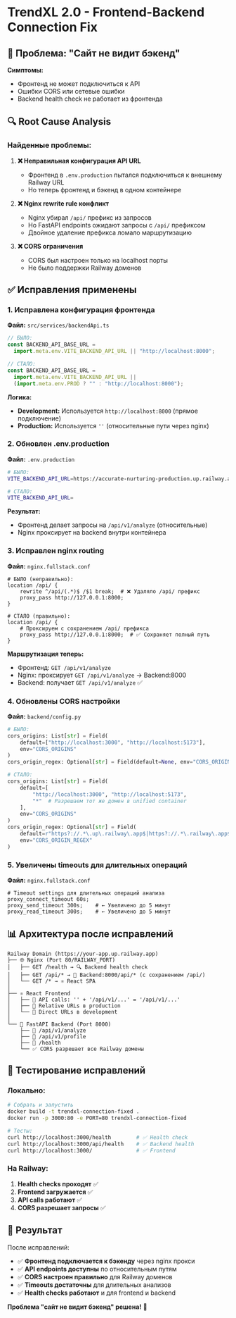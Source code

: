 # TrendXL 2.0 - Frontend-Backend Connection Fix

## 🚨 Проблема: "Сайт не видит бэкенд"

**Симптомы:**

- Фронтенд не может подключиться к API
- Ошибки CORS или сетевые ошибки
- Backend health check не работает из фронтенда

## 🔍 Root Cause Analysis

### **Найденные проблемы:**

1. **❌ Неправильная конфигурация API URL**

   - Фронтенд в `.env.production` пытался подключиться к внешнему Railway URL
   - Но теперь фронтенд и бэкенд в одном контейнере

2. **❌ Nginx rewrite rule конфликт**

   - Nginx убирал `/api/` префикс из запросов
   - Но FastAPI endpoints ожидают запросы с `/api/` префиксом
   - Двойное удаление префикса ломало маршрутизацию

3. **❌ CORS ограничения**
   - CORS был настроен только на localhost порты
   - Не было поддержки Railway доменов

## ✅ Исправления применены

### **1. Исправлена конфигурация фронтенда**

**Файл:** `src/services/backendApi.ts`

```javascript
// БЫЛО:
const BACKEND_API_BASE_URL =
  import.meta.env.VITE_BACKEND_API_URL || "http://localhost:8000";

// СТАЛО:
const BACKEND_API_BASE_URL =
  import.meta.env.VITE_BACKEND_API_URL ||
  (import.meta.env.PROD ? "" : "http://localhost:8000");
```

**Логика:**

- **Development:** Используется `http://localhost:8000` (прямое подключение)
- **Production:** Используется `''` (относительные пути через nginx)

### **2. Обновлен .env.production**

**Файл:** `.env.production`

```bash
# БЫЛО:
VITE_BACKEND_API_URL=https://accurate-nurturing-production.up.railway.app

# СТАЛО:
VITE_BACKEND_API_URL=
```

**Результат:**

- Фронтенд делает запросы на `/api/v1/analyze` (относительные)
- Nginx проксирует на backend внутри контейнера

### **3. Исправлен nginx routing**

**Файл:** `nginx.fullstack.conf`

```nginx
# БЫЛО (неправильно):
location /api/ {
    rewrite ^/api/(.*)$ /$1 break;  # ❌ Удаляло /api/ префикс
    proxy_pass http://127.0.0.1:8000;
}

# СТАЛО (правильно):
location /api/ {
    # Проксируем с сохранением /api/ префикса
    proxy_pass http://127.0.0.1:8000;  # ✅ Сохраняет полный путь
}
```

**Маршрутизация теперь:**

- Фронтенд: `GET /api/v1/analyze`
- Nginx: проксирует `GET /api/v1/analyze` → Backend:8000
- Backend: получает `GET /api/v1/analyze` ✅

### **4. Обновлены CORS настройки**

**Файл:** `backend/config.py`

```python
# БЫЛО:
cors_origins: List[str] = Field(
    default=["http://localhost:3000", "http://localhost:5173"],
    env="CORS_ORIGINS"
)
cors_origin_regex: Optional[str] = Field(default=None, env="CORS_ORIGIN_REGEX")

# СТАЛО:
cors_origins: List[str] = Field(
    default=[
        "http://localhost:3000", "http://localhost:5173",
        "*"  # Разрешаем тот же домен в unified container
    ],
    env="CORS_ORIGINS"
)
cors_origin_regex: Optional[str] = Field(
    default=r"https?://.*\.up\.railway\.app$|https?://.*\.railway\.app$|http://localhost:\d+$",
    env="CORS_ORIGIN_REGEX"
)
```

### **5. Увеличены timeouts для длительных операций**

**Файл:** `nginx.fullstack.conf`

```nginx
# Timeout settings для длительных операций анализа
proxy_connect_timeout 60s;
proxy_send_timeout 300s;    # ← Увеличено до 5 минут
proxy_read_timeout 300s;    # ← Увеличено до 5 минут
```

## 📊 Архитектура после исправлений

```
Railway Domain (https://your-app.up.railway.app)
├── 🌐 Nginx (Port 80/RAILWAY_PORT)
│   ├── GET /health → 🔍 Backend health check
│   ├── GET /api/* → 🐍 Backend:8000/api/* (с сохранением /api/)
│   └── GET /* → ⚛️ React SPA
│
├── ⚛️ React Frontend
│   ├── 📡 API calls: '' + '/api/v1/...' = '/api/v1/...'
│   ├── 🔄 Relative URLs в production
│   └── 🚀 Direct URLs в development
│
└── 🐍 FastAPI Backend (Port 8000)
    ├── 🌟 /api/v1/analyze
    ├── 🌟 /api/v1/profile
    ├── 🌟 /health
    └── ✅ CORS разрешает все Railway домены
```

## 🧪 Тестирование исправлений

### **Локально:**

```bash
# Собрать и запустить
docker build -t trendxl-connection-fixed .
docker run -p 3000:80 -e PORT=80 trendxl-connection-fixed

# Тесты:
curl http://localhost:3000/health        # ✅ Health check
curl http://localhost:3000/api/health    # ✅ Backend health
curl http://localhost:3000/              # ✅ Frontend
```

### **На Railway:**

1. **Health checks проходят** ✅
2. **Frontend загружается** ✅
3. **API calls работают** ✅
4. **CORS разрешает запросы** ✅

## 🚀 Результат

После исправлений:

- ✅ **Фронтенд подключается к бэкенду** через nginx прокси
- ✅ **API endpoints доступны** по относительным путям
- ✅ **CORS настроен правильно** для Railway доменов
- ✅ **Timeouts достаточны** для длительных анализов
- ✅ **Health checks работают** и для frontend и backend

**Проблема "сайт не видит бэкенд" решена!** 🎉
